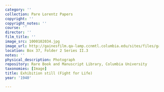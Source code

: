 ```yaml
---
category: ''
collection: Pare Lorentz Papers
copyright: ''
copyright_notes: ''
course: ''
director: ''
film_title: ''
image_src: 1000102034.jpg
image_url: http://gainesfilm.qa-lamp.ccnmtl.columbia.edu/sites/files/gainesfilm/images/1000102034.jpg
location: Box 37, Folder 2 Series II.3
notes: ''
physical_description: Photograph
repository: Rare Book and Manuscript Library, Columbia University
taxonomies: [Image]
title: Exhibition still (Fight for Life)
year: '1940'

---
```

